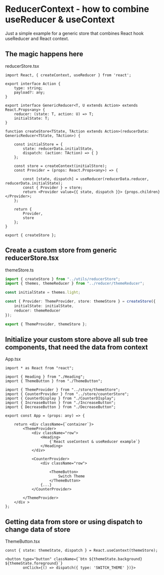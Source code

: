 # ReducerContext - how to combine useReducer & useContext

Just a simple example for a generic store that combines React hook useReducer and React context.

## The magic happens here

reducerStore.tsx
```tsx
import React, { createContext, useReducer } from 'react';

export interface Action {
    type: string;
    payload?: any;
}

export interface GenericReducer<T, U extends Action> extends React.Props<any> {
    reducer: (state: T, action: U) => T;
    initialState: T;
}

function createStore<TState, TAction extends Action>(reducerData: GenericReducer<TState, TAction>) {

    const initialStore = {
        state: reducerData.initialState,
        dispatch: (action: TAction) => { }
    };

    const store = createContext(initialStore);
    const Provider = (props: React.Props<any>) => {

        const [state, dispatch] = useReducer(reducerData.reducer, reducerData.initialState);
        const { Provider } = store;
        return <Provider value={{ state, dispatch }}> {props.children} </Provider>;
    };

    return {
        Provider,
        store
    };
}

export { createStore };
```

## Create a custom store from generic reducerStore.tsx

themeStore.ts
```ts
import { createStore } from "../utils/reducerStore";
import { themes, themeReducer } from "../reducer/themeReducer";

const initialState = themes.light;

const { Provider: ThemeProvider, store: themeStore } = createStore({
    initialState: initialState,
    reducer: themeReducer
});

export { ThemeProvider, themeStore };
```

## Initialize your custom store above all sub tree components, that need the data from context
App.tsx
```tsx
import * as React from "react";

import { Heading } from "./Heading";
import { ThemeButton } from "./ThemeButton";

import { ThemeProvider } from "../store/themeStore";
import { CounterProvider } from "../store/counterStore";
import { CounterDisplay } from "./CounterDIsplay";
import { IncreaseButton } from "./IncreaseButton";
import { DecreaseButton } from "./DecreaseButton";

export const App = (props: any) => {

    return <div className={`container`}>
        <ThemeProvider>
            <div className="row">
                <Heading>
                    {`React useContext & useReducer example`}
                </Heading>
            </div>

            <CounterProvider>
                <div className="row">

                    <ThemeButton>
                        Switch Theme
                    </ThemeButton>
                {...}
            </CounterProvider>

        </ThemeProvider>
    </div >
};
```
## Getting data from store or using dispatch to change data of store
ThemeButton.tsx
```tsx
const { state: themeState, dispatch } = React.useContext(themeStore);

<button type="button" className={`btn ${themeState.background} ${themeState.foreground}`}
        onClick={() => dispatch({ type: 'SWITCH_THEME' })}>
```